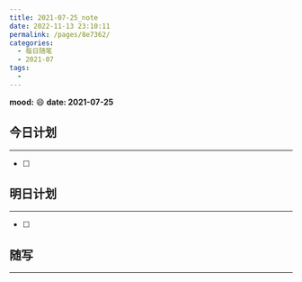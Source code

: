 ```yaml
---
title: 2021-07-25_note
date: 2022-11-13 23:10:11
permalink: /pages/8e7362/
categories:
  - 每日随笔
  - 2021-07
tags:
  - 
---
```

**mood:** :smile:  																		**date: 2021-07-25**  
## 今日计划  
------
- [ ]  
## 明日计划  
------
- [ ]  
## 随写 
------

